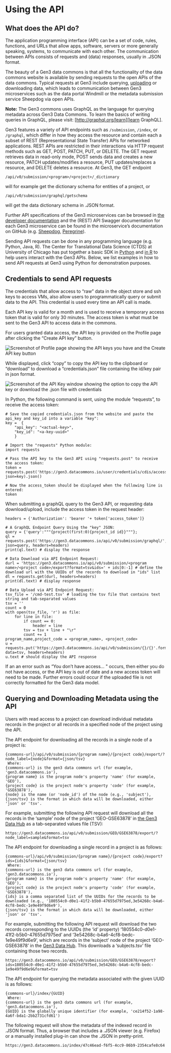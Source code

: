 # Using the API

## What does the API do?

The application programming interface (API) can be a set of code, rules, functions, and URLs that allow apps, software, servers or more generally speaking, systems, to communicate with each other. The communication between APIs consists of requests and (data) responses, usually in .JSON format.

The beauty of a Gen3 data commons is that all the functionality of the data commons website is available by sending requests to the open APIs of the data commons. Typical requests at Gen3 include querying, [uploading][Gen3 Submit Data] or downloading data, which leads to communication between Gen3 microservices such as the data portal Windmill or the metadata submission service Sheepdog via open APIs.

   **Note:** The Gen3 commons uses GraphQL as the language for querying metadata across Gen3 Data Commons. To learn the basics of writing queries in GraphQL, please visit: [http://graphql.org/learn][learn GraphQL].

Gen3 features a variety of API endpoints such as `/submission`, `/index`, or `/graphql`, which differ in how they access the resource and contain each a subset of REST (Representational State Transfer) APIs for networked applications. REST APIs are restricted in their interactions via HTTP request methods such as GET, POST, PATCH, PUT, or DELETE. The GET request retrieves data in read-only mode, POST sends data and creates a new resource, PATCH updates/modifies a resource, PUT updates/replaces a resource, and DELETE deletes a resource. At Gen3, the GET endpoint
```
/api/v0/submission/<program>/<project>/_dictionary
```
will for example get the dictionary schema for entities of a project, or
```
/api/v0/submission/graphql/getschema
```
will get the data dictionary schema in .JSON format.

Further API specifications of the Gen3 microservices can be browsed in [the developer documentation][microservice docs] and the (REST) API Swagger documentation for each Gen3 microservice can be found in the microservice’s documentation on GitHub (e.g. [Sheepdog][Sheepdog], [Peregrine][Peregrine]).

Sending API requests can be done in any programming language (e.g. Python, Java, R). The Center for Translational Data Science (CTDS) at University of Chicago has put together a basic SDK in [Python][Gen3 SDK-Python] and [in R][Gen3 SDK-R] to help users interact with the Gen3 APIs. Below, we list examples in how to send API requests at Gen3 using Python for demonstration purposes.

## Credentials to send API requests

The credentials that allow access to “raw” data in the object store and ssh keys to access VMs, also allow users to programmatically query or submit data to the API. This credential is used every time an API call is made.

Each API key is valid for a month and is used to receive a temporary access token that is valid for only 30 minutes. The access token is what must be sent to the Gen3 API to access data in the commons.

For users granted data access, the API key is provided on the Profile page after clicking the “Create API key” button.

![Screenshot of Profile page showing the API keys you have and the Create API key button][img API key profile]

While displayed, click “copy” to copy the API key to the clipboard or “download” to download a “credentials.json” file containing the id/key pair in json format.

![Screenshot of the API Key window showing the option to copy the API key or download the .json file with credentials][img API copy keys]

In Python, the following command is sent, using the module “requests”, to receive the access token:
```
# Save the copied credentials.json from the website and paste the api_key and key_id into a variable "key":
key =  {
    "api_key": "<actual-key>",
    "key_id": "<a-key-uuid>"
    }

# Import the "requests" Python module:
import requests

# Pass the API key to the Gen3 API using "requests.post" to receive the access token:
token = requests.post('https://gen3.datacommons.io/user/credentials/cdis/access_token', json=key).json()

# Now the access_token should be displayed when the following line is entered:
token
```
When submitting a graphQL query to the Gen3 API, or requesting data download/upload, include the access token in the request header:
```
headers = {'Authorization': 'bearer '+ token['access_token']}

# A GraphQL Endpoint Query Using the "key" JSON:
query = {'query':"""{project(first:0){project_id id}}"""};
ql = requests.post('https://gen3.datacommons.io/api/v0/submission/graphql/', json=query, headers=headers)
print(ql.text) # display the response

# Data Download via API Endpoint Request:
durl = 'https://gen3.datacommons.io/api/v0/submission/<program name>/<project code>/export?format=tsv&ids=' + ids[0:-1] # define the download url with the UUIDs of the records to download in "ids" list
dl = requests.get(durl, headers=headers)
print(dl.text) # display response

# Data Upload via API Endpoint Request:
tsv_file = '/cmd-test.tsv' # loading the tsv file that contains text string and tab-separated values
tsv = ''
count = 0
with open(tsv_file, 'r') as file:
    for line in file:
        if count == 0:
            header = line
        tsv = tsv + line + "\r"
        count += 1
program_name,project_code = <program_name>, <project_code>
u = requests.put('https://gen3.datacommons.io/api/v0/submission/{}/{}'.format(program_name,project_code), data=tsv, headers=headers)
u.text # should display the API response
```

If an an error such as “You don’t have access… " occurs, then either you do not have access, or the API key is out of date and a new access token will need to be made. Further errors could occur if the uploaded file is not correctly formatted for the Gen3 data model.

## Querying and Downloading Metadata using the API

Users with read access to a project can download individual metadata records in the project or all records in a specified node of the project using the API.

The API endpoint for downloading all the records in a single node of a project is:
```
{commons-url}/api/v0/submission/{program name}/{project code}/export/?node_label={node}&format={json/tsv}
 Where:
{commons-url} is the gen3 data commons url (for example, 'gen3.datacommons.io'),
{program name} is the program node's property 'name' (for example, 'GEO'),
{project code} is the project node's property 'code' (for example, 'GSE63878'),
{node} is the name (or 'node_id') of the node (e.g., 'subject'),
{json/tsv} is the format in which data will be downloaded, either 'json' or 'tsv'.
```
For example, submitting the following API request will download all the records in the ‘sample’ node of the project ‘GEO-GSE63878’ in [the Gen3 Data Hub][Gen3 DC] as a tab-separated values file (TSV):
```
https://gen3.datacommons.io/api/v0/submission/GEO/GSE63878/export/?node_label=sample&format=tsv
```
The API endpoint for downloading a single record in a project is as follows:
```
{commons-url}/api/v0/submission/{program name}/{project code}/export?ids={ids}&format={json/tsv}
 Where:
{commons-url} is the gen3 data commons url (for example, 'gen3.datacommons.io'),
{program name} is the program node's property 'name' (for example, 'GEO'),
{project code} is the project node's property 'code' (for example, 'GSE63878'),
{ids} is a comma separated list of the UUIDs for the records to be downloaded (e.g., '180554c0-d0e1-41f2-b5b0-47655d7975ed,3e54268c-b4a6-4cf8-bedc-1e9e49f9d6e9'),
{json/tsv} is the format in which data will be downloaded, either 'json' or 'tsv'.
```
For example, submitting the following API request will download the two records corresponding to the UUIDs (the ‘id’ property) ‘180554c0-d0e1-41f2-b5b0-47655d7975ed’ and ‘3e54268c-b4a6-4cf8-bedc-1e9e49f9d6e9’, which are records in the ‘subject’ node of the project ‘GEO-GSE63878’ in the [Gen3 Data Hub][Gen3 DC]. This downloads a ‘subjects.tsv’ file containing those two records.
```
https://gen3.datacommons.io/api/v0/submission/GEO/GSE63878/export?ids=180554c0-d0e1-41f2-b5b0-47655d7975ed,3e54268c-b4a6-4cf8-bedc-1e9e49f9d6e9&format=tsv
```
The API endpoint for querying the metadata associated with the given UUID is as follows:
```
{commons-url}/index/{GUID}
 Where:
{commons-url} is the gen3 data commons url (for example, 'gen3.datacommons.io'),
{GUID} is the globally unique identifier (for example, 'ce214f52-1a98-4a6f-bda1-2bb2731cfd61')
```

The following request will show the metadata of the indexed record in .JSON format. Thus, a browser that includes a .JSON viewer (e.g. Firefox) or a manually installed plug-in can show the .JSON in pretty-print.
```
https://gen3.datacommons.io/index/47c46ead-f6f5-4cc9-86b9-2354cafe8c64
```


<!-- What Does the API Do? -->
[Gen3 Submit Data]: /gen3-resources/operator-guide/submit-data
[learn GraphQL]: http://graphql.org/learn
[microservice docs]: /gen3-resources/developer-guide/gen3-architecture/
[Sheepdog]: https://petstore.swagger.io/?url=https://raw.githubusercontent.com/uc-cdis/sheepdog/master/openapi/swagger.yml#/
[Peregrine]: https://petstore.swagger.io/?url=https://raw.githubusercontent.com/uc-cdis/peregrine/master/openapis/swagger.yaml
[Gen3 SDK-Python]: https://github.com/uc-cdis/gen3sdk-python
[Gen3 SDK-R]: https://github.com/uc-cdis/gen3sdk-R
<!-- Credentials -->
[img API key profile]: /gen3-resources/user-guide/img/API_key_profile_page.png
[img API copy keys]: /gen3-resources/user-guide/img/API_copy_keys.png
<!-- Querying and Downloading Metadata -->
[Gen3 DC]: https://gen3.datacommons.io/
